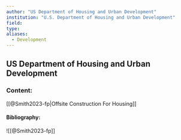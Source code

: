 ```yaml
---
author: "US Department of Housing and Urban Development"
institution: "U.S. Department of Housing and Urban Development"
field:
type:
aliases:
  - Development
---
```


## US Department of Housing and Urban Development

### Content:
[[@Smith2023-fp|Offsite Construction For Housing]]

#### Bibliography:

![[@Smith2023-fp]]